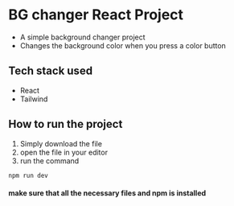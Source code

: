 # BG changer React Project

- A simple background changer project
- Changes the background color when you press a color button

## Tech stack used

- React
- Tailwind

## How to run the project
1. Simply download the file
2. open the file in your editor
3. run the command
```
npm run dev
```


#### make sure that all the necessary files and npm is installed
